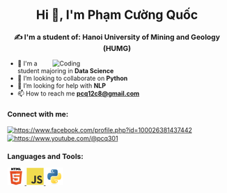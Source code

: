<h1 align="center">Hi 👋, I'm Phạm Cường Quốc</h1>
<h3 align="center">✍ I'm a student of: Hanoi University of Mining and Geology (HUMG)</h3>
<img align="right" alt="Coding" width="400" src="https://scontent.fhan2-3.fna.fbcdn.net/v/t39.30808-6/442408737_1453292888893412_379353616992633115_n.jpg?_nc_cat=111&ccb=1-7&_nc_sid=5f2048&_nc_eui2=AeERLrAzrS4FatK_hKVvQB_a9gkjxAg7wBb2CSPECDvAFiCG0h-b7HG8va3aUoBUORuruFQ2OTH65PbhsNnp5_5l&_nc_ohc=HvpG4SDwhHsQ7kNvgExZ3jL&_nc_ht=scontent.fhan2-3.fna&oh=00_AYBAcmXgnm9N_cSaKVFqPDGolbI6e40A1DNZ5Yj8DM5tvw&oe=66576699">

- 🔭 I'm a student majoring in **Data Science**
- 👯 I’m looking to collaborate on **Python**
- 🤝 I’m looking for help with **NLP**
- 📫 How to reach me **pcq12c8@gmail.com**

<h3 align="left">Connect with me:</h3>
<p align="left">
<a href="https://www.facebook.com/profile.php?id=100026381437442" target="blank"><img align="center" src="https://raw.githubusercontent.com/rahuldkjain/github-profile-readme-generator/master/src/images/icons/Social/facebook.svg" alt="https://www.facebook.com/profile.php?id=100026381437442" height="30" width="40" /></a>
<a href="https://www.youtube.com/@pcq301" target="blank"><img align="center" src="https://raw.githubusercontent.com/rahuldkjain/github-profile-readme-generator/master/src/images/icons/Social/youtube.svg" alt="https://www.youtube.com/@pcq301" height="30" width="40" /></a>
</p>

<h3 align="left">Languages and Tools:</h3>
<p align="left"> <a href="https://www.w3.org/html/" target="_blank" rel="noreferrer"> <img src="https://raw.githubusercontent.com/devicons/devicon/master/icons/html5/html5-original-wordmark.svg" alt="html5" width="40" height="40"/> </a> <a href="https://developer.mozilla.org/en-US/docs/Web/JavaScript" target="_blank" rel="noreferrer"> <img src="https://raw.githubusercontent.com/devicons/devicon/master/icons/javascript/javascript-original.svg" alt="javascript" width="40" height="40"/> </a> <a href="https://www.python.org" target="_blank" rel="noreferrer"> <img src="https://raw.githubusercontent.com/devicons/devicon/master/icons/python/python-original.svg" alt="python" width="40" height="40"/> </a> </p>
